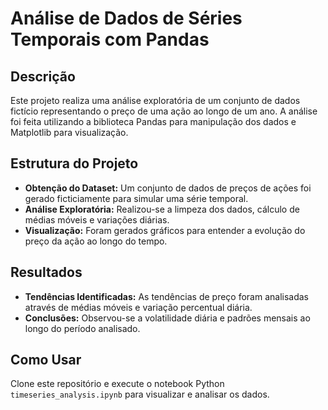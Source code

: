 # Análise de Dados de Séries Temporais com Pandas

## Descrição
Este projeto realiza uma análise exploratória de um conjunto de dados fictício representando o preço de uma ação ao longo de um ano. A análise foi feita utilizando a biblioteca Pandas para manipulação dos dados e Matplotlib para visualização.

## Estrutura do Projeto
- **Obtenção do Dataset:** Um conjunto de dados de preços de ações foi gerado ficticiamente para simular uma série temporal.
- **Análise Exploratória:** Realizou-se a limpeza dos dados, cálculo de médias móveis e variações diárias.
- **Visualização:** Foram gerados gráficos para entender a evolução do preço da ação ao longo do tempo.

## Resultados
- **Tendências Identificadas:** As tendências de preço foram analisadas através de médias móveis e variação percentual diária.
- **Conclusões:** Observou-se a volatilidade diária e padrões mensais ao longo do período analisado.

## Como Usar
Clone este repositório e execute o notebook Python `timeseries_analysis.ipynb` para visualizar e analisar os dados.

